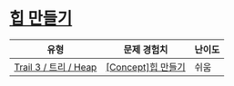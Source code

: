 # [힙 만들기](https://https://en.codetree.ai/trails/complete/curated-cards/intro-max-heap)

|유형|문제 경험치|난이도|
|---|---|---|
|[Trail 3 / 트리 / Heap](https://https://en.codetree.ai/trail-info/novice-high/)|[[Concept]힙 만들기](https://https://en.codetree.ai/trails/complete/curated-cards/intro-max-heap/)|쉬움|

